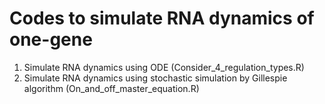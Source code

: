 # Codes to simulate RNA dynamics of one-gene

1. Simulate RNA dynamics using ODE (Consider_4_regulation_types.R)
2. Simulate RNA dynamics using stochastic simulation by Gillespie algorithm (On_and_off_master_equation.R)

